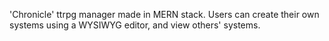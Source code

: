 'Chronicle' ttrpg manager made in MERN stack. Users can create their own systems using a WYSIWYG editor, and view others' systems.
